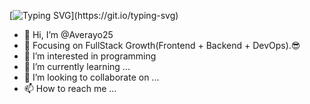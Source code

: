 [![Typing SVG](https://readme-typing-svg.demolab.com?font=Fira+Code&pause=1000&width=435&lines=Hello%2C+There!+%F0%9F%91%8B;This+is+Angelo+Verayo..;Nice+to+meet+you!)](https://git.io/typing-svg)

- 👋 Hi, I’m @Averayo25
- 🔭 Focusing on FullStack Growth(Frontend + Backend + DevOps).😎
- 👀 I’m interested in programming
- 🌱 I’m currently learning ...
- 💞️ I’m looking to collaborate on ...
- 📫 How to reach me ...

<!---
Averayo25/Averayo25 is a ✨ special ✨ repository because its `README.md` (this file) appears on your GitHub profile.
You can click the Preview link to take a look at your changes.
--->
